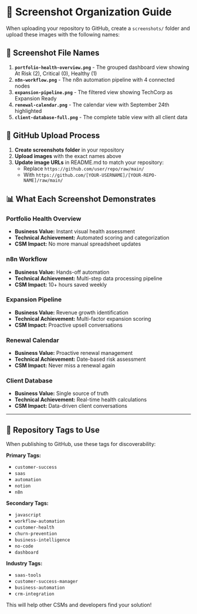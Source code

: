 # 📸 Screenshot Organization Guide

When uploading your repository to GitHub, create a `screenshots/` folder and upload these images with the following names:

## 📁 **Screenshot File Names**

1. **`portfolio-health-overview.png`** - The grouped dashboard view showing At Risk (2), Critical (0), Healthy (1)
2. **`n8n-workflow.png`** - The n8n automation pipeline with 4 connected nodes  
3. **`expansion-pipeline.png`** - The filtered view showing TechCorp as Expansion Ready
4. **`renewal-calendar.png`** - The calendar view with September 24th highlighted
5. **`client-database-full.png`** - The complete table view with all client data

## 🔗 **GitHub Upload Process**

1. **Create screenshots folder** in your repository
2. **Upload images** with the exact names above
3. **Update image URLs** in README.md to match your repository:
   - Replace `https://github.com/user/repo/raw/main/` 
   - With `https://github.com/[YOUR-USERNAME]/[YOUR-REPO-NAME]/raw/main/`

## 📊 **What Each Screenshot Demonstrates**

### **Portfolio Health Overview**
- **Business Value:** Instant visual health assessment
- **Technical Achievement:** Automated scoring and categorization
- **CSM Impact:** No more manual spreadsheet updates

### **n8n Workflow** 
- **Business Value:** Hands-off automation
- **Technical Achievement:** Multi-step data processing pipeline
- **CSM Impact:** 10+ hours saved weekly

### **Expansion Pipeline**
- **Business Value:** Revenue growth identification  
- **Technical Achievement:** Multi-factor expansion scoring
- **CSM Impact:** Proactive upsell conversations

### **Renewal Calendar**
- **Business Value:** Proactive renewal management
- **Technical Achievement:** Date-based risk assessment
- **CSM Impact:** Never miss a renewal again

### **Client Database**
- **Business Value:** Single source of truth
- **Technical Achievement:** Real-time health calculations
- **CSM Impact:** Data-driven client conversations

---

## 🎯 **Repository Tags to Use**

When publishing to GitHub, use these tags for discoverability:

**Primary Tags:**
- `customer-success`
- `saas`
- `automation` 
- `notion`
- `n8n`

**Secondary Tags:**
- `javascript`
- `workflow-automation`
- `customer-health`
- `churn-prevention`
- `business-intelligence`
- `no-code`
- `dashboard`

**Industry Tags:**
- `saas-tools`
- `customer-success-manager`
- `business-automation`
- `crm-integration`

This will help other CSMs and developers find your solution!
